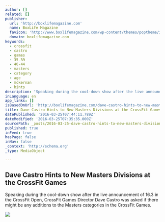 ```yaml
---
author: []
related: []
publisher:
  url: 'http://boxlifemagazine.com'
  name: BoxLife Magazine
  favicon: 'http://www.boxlifemagazine.com/wp-content/themes/poptheme/images/favicon.ico'
  domain: boxlifemagazine.com
keywords:
  - crossfit
  - castro
  - games
  - 35-39
  - 40-44
  - masters
  - category
  - age
  - mckernan
  - hints
description: 'Speaking during the cool-down show after the live announcement of 16.3 in the CrossFit Open, CrossFit Games Director Dave Castro was asked if there might be any additions to the Masters categories in the CrossFit Games.'
inLanguage: en
app_links: []
isBasedOnUrl: 'http://boxlifemagazine.com/dave-castro-hints-to-new-masters-divisions-at-the-crossfit-games/'
title: Dave Castro Hints to New Masters Divisions at the CrossFit Games
datePublished: '2016-03-25T07:44:11.789Z'
dateModified: '2016-03-25T07:35:35.000Z'
sourcePath: _posts/2016-03-25-dave-castro-hints-to-new-masters-divisions-at-the-crossfit-g.md
published: true
inFeed: true
hasPage: false
inNav: false
_context: 'http://schema.org'
_type: MediaObject

---
```

<article style=""><h1>Dave Castro Hints to New Masters Divisions at the CrossFit Games</h1><p>Speaking during the cool-down show after the live announcement of 16.3 in the CrossFit Open, CrossFit Games Director Dave Castro was asked if there might be any additions to the Masters categories in the CrossFit Games.</p><img src="http://boxlifemagazine.com/wp-content/uploads/crossfit-games_new-masters-division-582x319.jpg" /></article>